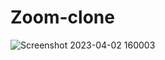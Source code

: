 <h1> Zoom-clone </h1>

![Screenshot 2023-04-02 160003](https://user-images.githubusercontent.com/105684836/229364549-74e6fbf5-98db-4e84-9a53-73ad94d6f032.png)
